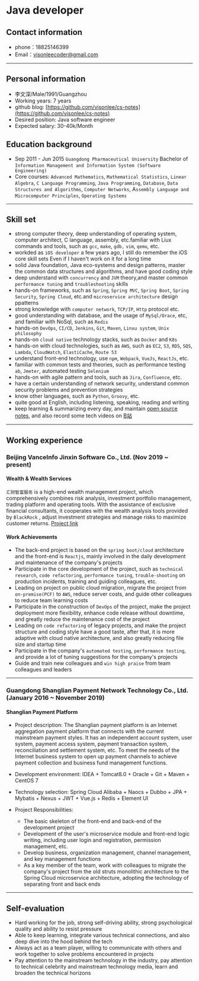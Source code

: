 # Java developer

## Contact information

- phone：18825146399
- Email：visonleecoder@gmail.com

---

## Personal information

 - 李文深/Male/1991/Guangzhou
 - Working years: 7 years
 - github blog: [https://github.com/visonlee/cs-notes](https://github.com/visonlee/cs-notes)
 - Desired position: Java software engineer
 - Expected salary: 30-40k/Month

## Education background

 - Sep 2011 - Jun 2015  `Guangdong Pharmaceutical University` Bachelor of `Information Management and Information System (Software Engineering)`
 - Core courses: `Advanced Mathematics`, `Mathematical Statistics`, `Linear Algebra`, `C Language Programming`, `Java Programming`, `Database`, `Data Structures and Algorithms`, `Computer Networks`, A`ssembly Language and Microcomputer Principles`, `Operating Systems`

---

## Skill set

- strong computer theory, deep understanding of operating system, computer architect, C language, assembly, etc.familiar with Liux commands and tools, such as `gcc`, `make`, `gdb,` `vim`, `qemu`, etc.
- workded as `iOS developer` a few years ago, I still do remember the iOS core skill sets Even if I haven't work on it for a long time
- solid Java foundation, Java eco-systems and design patterns, master the common data structures and algorithms, and have good coding style
- deep understand with `concurrency` and `JVM` theory,and master common `performance tuning` and `troubleshooting` skills
- hands-on frameworks, such as `Spring`, `Spring MVC`, `Spring Boot`, `Spring Security`, `Spring Cloud`, etc.and `microservice architecture` design ppatterns
- strong knowledge with `computer network`, `TCP/IP`, `Http` protocol etc.
- good understanding with database, and the usage of `MySql/Orace`, etc, and familiar with NoSql, such as `Redis`
- hands-on `DevOps`, `CI/CD`, `Jenkins`, `Git`, `Maven`, `Linxu system`, `Unix philosophy`
- hands-on `cloud native` technology stacks, such as `Docker` and `K8s`
- hands-on with cloud technologies, such as `AWS`, such as `EC2`, `S3`, `RDS`, `SQS`, `Lambda`, `CloudWatch`, `ElastiCache`, `Route 53`
- understand front-end technology, use `npm`, `Webpack`, `VueJs`, `ReactJs`, etc.
- familiar with common tests and theories, such as performance testing `ab`, `Jmeter`, automated testing `Selenium`
- hands-on with agile pattern and tools, such as `Jira`, `Confluence`, etc.
- have a certain understanding of network security, understand common security problems and prevention strategies
- know other languages, ​​such as `Python`, `Groovy`, etc.
- quite good at English, including listening, speaking, reading and writing
- keep learning & summarizing every day, and maintain [open source notes](https://github.com/visonlee/cs-notes), and also record some tech videos on [B站](https://space.bilibili.com/163808780/)

---

## Working experience

### Beijing VanceInfo Jinxin Software Co., Ltd. (Nov 2019 ~ present)

#### Wealth & Wealth Services

`汇财智富服务` is a high-end wealth management project, which comprehensively combines risk analysis, investment portfolio management, trading platform and operating tools. With the assistance of exclusive financial consultants, it cooperates with the wealth analysis tools provided by `BlackRock` , adjust investment strategies and manage risks to maximize customer returns.
[Project link](https://www.bilibili.com/video/BV1Lh41117af)

#### Work Achievements
- The back-end project is based on the `spring boot/cloud` architecture and the front-end is `Reactjs`, mainly involved in the daily development and maintenance of the company's projects
- Participate in the core development of the project, such as `technical research`, `code refactoring`, `performance tuning`, `trouble-shooting` on production incidents, training and guiding colleagues, etc.
- Leading on project on public cloud migration, migrate the project from `on-premise(PCF)` to `AWS`, reduce server costs, and guide other colleagues to reduce team learning costs
- Participate in the construction of `DevOps` of the project, make the project deployment more flexibility, enhance code release without downtime, and greatly reduce the maintenance cost of the project
- Leading on `code refactoring` of legacy projects, and make the project structure and coding style have a good taste, after that, it is more adaptive with cloud native architecture, and also greatly reducing file size and startup time
- Participate in the company's `automated testing`, `performance testing`, and provide a lot of tuning suggestions for the company's projects
- Guide and train new colleagues and `win high praise` from team colleagues and leaders

--- 

### Guangdong Shanglian Payment Network Technology Co., Ltd. (January 2016 ~ November 2019)

#### Shanglian Payment Platform

- Project description: The Shanglian payment platform is an Internet aggregation payment platform that connects with the current mainstream payment styles. It has an independent account system, user system, payment access system, payment transaction system, reconciliation and settlement system, etc. To meet the needs of the Internet business system to open up payment channels to achieve payment collection and business fund management functions.
- Development environment: IDEA + Tomcat8.0 + Oracle + Git + Maven + CentOS 7
- Technology selection: Spring Cloud Alibaba + Naocs + Dubbo + JPA + Mybatis + Nexus + JWT + Vue.js + Redis + Element UI

- Project Responsibilities:
  - The basic skeleton of the front-end and back-end of the development project
  - Development of the user's microservice module and front-end logic writing, including user login and registration, permission management, etc.
  - Develop business, organization management, channel management, and key management functions
  - As a key member of the team, work with colleagues to migrate the company's project from the old struts monolithic architecture to the Spring Cloud microservice architecture, adopting the technology of separating front and back ends

---

## Self-evaluation
- Hard working for the job, strong self-driving ability, strong psychological quality and ability to resist pressure
- Able to keep learning, integrate various technical connections, and also deep dive into the hood behind the tech
- Always act as a team player, willing to communicate with others and work together to solve problems encountered in projects
- Pay attention to the mainstream technology in the industry, pay attention to technical celebrity and mainstream technology media, learn and broaden the technical horizons


